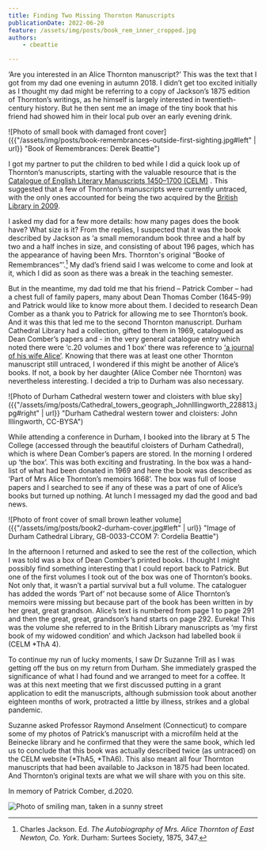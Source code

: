 ```yaml
---
title: Finding Two Missing Thornton Manuscripts
publicationDate: 2022-06-20
feature: /assets/img/posts/book_rem_inner_cropped.jpg
authors:
    - cbeattie

---
```



‘Are you interested in an Alice Thornton manuscript?’ This was the text that I got from my dad one evening in autumn 2018. I didn’t get too excited initially as I thought my dad might be referring to a copy of Jackson’s 1875 edition of Thornton’s writings, as he himself is largely interested in twentieth-century history. But he then sent me an image of the tiny book that his friend had showed him in their local pub over an early evening drink.

![Photo of small book with damaged front cover]({{"/assets/img/posts/book-remembrances-outside-first-sighting.jpg#left" | url}} "Book of Remembrances: Derek Beattie") 

I got my partner to put the children to bed while I did a quick look up of Thornton’s manuscripts, starting with the valuable resource that is the [Catalogue of English Literary Manuscripts 1450–1700 (CELM)](https://celm-ms.org.uk/authors/thorntonalice.html) . This suggested that a few of Thornton’s manuscripts were currently untraced, with the only ones accounted for being the two acquired by the [British Library in 2009](http://searcharchives.bl.uk/IAMS_VU2:LSCOP_BL:IAMS032-000000125).

I asked my dad for a few more details: how many pages does the book have? What size is it? From the replies, I suspected that it was the book described by Jackson as ‘a small memorandum book three and a half by two and a half inches in size, and consisting of about 196 pages, which has the appearance of having been Mrs. Thornton's original “Booke of Remembrances”’.[^1] My dad’s friend said I was welcome to come and look at it, which I did as soon as there was a break in the teaching semester.

But in the meantime, my dad told me that his friend – Patrick Comber – had a chest full of family papers, many about Dean Thomas Comber (1645-99) and Patrick would like to know more about them. I decided to research Dean Comber as a thank you to Patrick for allowing me to see Thornton’s book. And it was this that led me to the second Thornton manuscript. Durham Cathedral Library had a collection, gifted to them in 1969, catalogued as Dean Comber’s papers and - in the very general catalogue entry which noted there were ‘c.20 volumes and 1 box’  there was reference to [‘a journal of his wife Alice’](https://perma.cc/6RW3-SV3X). Knowing that there was at least one other Thornton manuscript still untraced, I wondered if this might be another of Alice’s books. If not, a book by her daughter (Alice Comber née Thornton) was nevertheless interesting. I decided a trip to Durham was also necessary.

![Photo of Durham Cathedral western tower and cloisters with blue sky]({{"/assets/img/posts/Cathedral_towers_geograph_JohnIllingworth_228813.jpg#right" | url}} "Durham Cathedral western tower and cloisters: John Illingworth, CC-BYSA")

While attending a conference in Durham, I booked into the library at 5 The College (accessed through the beautiful cloisters of Durham Cathedral), which is where Dean Comber’s papers are stored. In the morning I ordered up ‘the box’. This was both exciting and frustrating. In the box was a hand-list of what had been donated in 1969 and here the book was described as ‘Part of Mrs Alice Thornton’s memoirs 1668’. The box was full of loose papers and I searched to see if any of these was a part of one of Alice’s books but turned up nothing. At lunch I messaged my dad the good and bad news.

![Photo of front cover of small brown leather volume]({{"/assets/img/posts/book2-durham-cover.jpg#left" | url}} "Image of Durham Cathedral Library, GB-0033-CCOM 7: Cordelia Beattie")

In the afternoon I returned and asked to see the rest of the collection, which I was told was a box of Dean Comber’s printed books. I thought I might possibly find something interesting that I could report back to Patrick. But one of the first volumes I took out of the box was one of Thornton’s books. Not only that, it wasn’t a partial survival but a full volume. The cataloguer has added the words ‘Part of’ not because some of Alice Thornton’s memoirs were missing but because part of the book has been written in by her great, great grandson. Alice’s text is numbered from page 1 to page 291 and then the great, great, grandson’s hand starts on page 292. Eureka! This was the volume she referred to in the British Library manuscripts as ‘my first book of my widowed condition’ and which Jackson had labelled book ii (CELM *ThA 4).


To continue my run of lucky moments, I saw Dr Suzanne Trill as I was getting off the bus on my return from Durham. She immediately grasped the significance of what I had found and we arranged to meet for a coffee. It was at this next meeting that we first discussed putting in a grant application to edit the manuscripts, although submission took about another eighteen months of work, protracted a little by illness, strikes and a global pandemic.

Suzanne asked Professor Raymond Anselment (Connecticut) to compare some of my photos of Patrick’s manuscript with a microfilm held at the Beinecke library and he confirmed that they were the same book, which led us to conclude that this book was actually described twice (as untraced) on the CELM website (*ThA5, *ThA6). This also meant all four Thornton manuscripts that had been available to Jackson in 1875 had been located. And Thornton’s original texts are what we will share with you on this site.

In memory of Patrick Comber, d.2020.

![Photo of smiling man, taken in a sunny street]({{"/assets/img/posts/patrick-comber-medium.jpg#center"}} "Photo of Patrick Comber: Derek Beattie")

[^1]: Charles Jackson. Ed. *The Autobiography of Mrs. Alice Thornton of East Newton, Co. York*. Durham: Surtees Society, 1875, 347.

